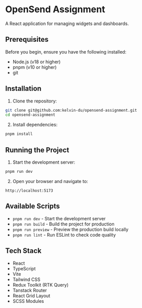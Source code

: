 # OpenSend Assignment

A React application for managing widgets and dashboards.

## Prerequisites

Before you begin, ensure you have the following installed:

- Node.js (v18 or higher)
- pnpm (v10 or higher)
- git

## Installation

1. Clone the repository:

```bash
git clone git@github.com:kelvin-du/opensend-assignment.git
cd opensend-assignment
```

2. Install dependencies:

```bash
pnpm install
```

## Running the Project

1. Start the development server:

```bash
pnpm run dev
```

2. Open your browser and navigate to:

```
http://localhost:5173
```

## Available Scripts

- `pnpm run dev` - Start the development server
- `pnpm run build` - Build the project for production
- `pnpm run preview` - Preview the production build locally
- `pnpm run lint` - Run ESLint to check code quality

## Tech Stack

- React
- TypeScript
- Vite
- Tailwind CSS
- Redux Toolkit (RTK Query)
- Tanstack Router
- React Grid Layout
- SCSS Modules

